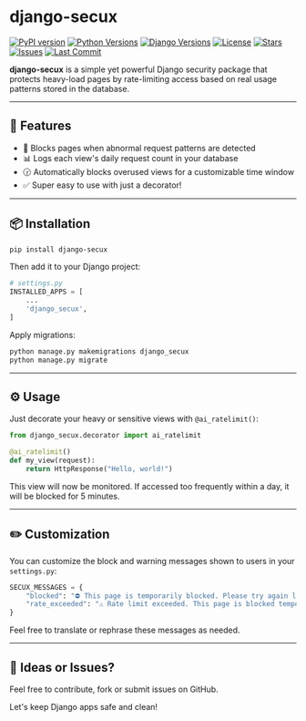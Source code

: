# django-secux

[![PyPI version](https://img.shields.io/pypi/v/django-secux?label=PyPI&color=blue&logo=python)](https://pypi.org/project/django-secux/)
[![Python Versions](https://img.shields.io/pypi/pyversions/django-secux?logo=python&color=brightgreen)](https://pypi.org/project/django-secux/)
[![Django Versions](https://img.shields.io/badge/Django-3.2%20|%204.0%20|%204.2%20|%205.0-blue?logo=django)](#)
[![License](https://img.shields.io/github/license/xo-aria/django-secux?color=green)](LICENSE)
[![Stars](https://img.shields.io/github/stars/xo-aria/django-secux?style=social)](https://github.com/xo-aria/django-secux/stargazers)
[![Issues](https://img.shields.io/github/issues/xo-aria/django-secux?logo=github)](https://github.com/xo-aria/django-secux/issues)
[![Last Commit](https://img.shields.io/github/last-commit/xo-aria/django-secux?logo=git)](https://github.com/xo-aria/django-secux/commits)

**django-secux** is a simple yet powerful Django security package that protects heavy-load pages by rate-limiting access based on real usage patterns stored in the database.

---

## 🚀 Features

* 🔐 Blocks pages when abnormal request patterns are detected
* 📊 Logs each view's daily request count in your database
* 🕝 Automatically blocks overused views for a customizable time window
* ✅ Super easy to use with just a decorator!

---

## 📦 Installation

```bash
pip install django-secux
```

Then add it to your Django project:

```python
# settings.py
INSTALLED_APPS = [
    ...
    'django_secux',
]
```

Apply migrations:

```bash
python manage.py makemigrations django_secux
python manage.py migrate
```

---

## ⚙️ Usage

Just decorate your heavy or sensitive views with `@ai_ratelimit()`:

```python
from django_secux.decorator import ai_ratelimit

@ai_ratelimit()
def my_view(request):
    return HttpResponse("Hello, world!")
```

This view will now be monitored. If accessed too frequently within a day, it will be blocked for 5 minutes.

---

## ✏️ Customization

You can customize the block and warning messages shown to users in your `settings.py`:

```python
SECUX_MESSAGES = {
    "blocked": "⛔ This page is temporarily blocked. Please try again later.",
    "rate_exceeded": "⚠️ Rate limit exceeded. This page is blocked temporarily.",
}
```

Feel free to translate or rephrase these messages as needed.

---

## 🧠 Ideas or Issues?

Feel free to contribute, fork or submit issues on GitHub.

Let's keep Django apps safe and clean!
